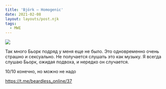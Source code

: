 ```yaml
---
title: 'Björk — Homogenic'
date: 2021-02-08
layout: layouts/post.njk
tags:
  - MWE
---
```


![](https://i.ibb.co/p3NVwTn/image.png)

Так много Бьорк подряд у меня еще не было. Это одновременно очень страшно и сексуально. Не получается слушать это как музыку. Я всегда слушаю Бьорк, ожидая подвоха, и нередко он случается.

10/10 конечно, но можно не надо

https://t.me/beardless_online/37